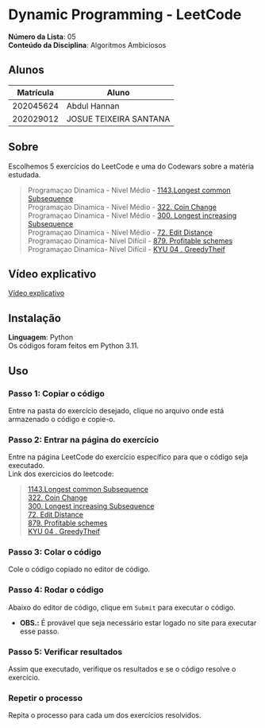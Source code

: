 # Dynamic Programming - LeetCode

**Número da Lista**: 05<br>
**Conteúdo da Disciplina**: Algoritmos Ambiciosos<br>

## Alunos
| Matrícula | Aluno                              |
| --------- | ---------------------------------- |
| 202045624 | Abdul Hannan|
| 202029012 | JOSUE TEIXEIRA SANTANA            |

## Sobre 
Escolhemos 5 exercícios do LeetCode e uma do Codewars sobre a matéria estudada. 

> Programaçao Dinamica - Nível Médio - [1143.Longest common Subsequence](https://github.com/projeto-de-algoritmos/PD-exerciciosLeetcode/blob/main/exercicios/1143_longest-commom.py)<br>
> Programaçao Dinamica - Nível Médio - [322. Coin Change](https://github.com/projeto-de-algoritmos/PD-exerciciosLeetcode/blob/main/exercicios/322_coin-change.py)<br>
> Programaçao Dinamica - Nível Médio - [300. Longest  increasing Subsequence](https://github.com/projeto-de-algoritmos/PD-exerciciosLeetcode/blob/main/exercicios/300_longest_increase_sequence.py)<br>
> Programaçao Dinamica - Nível Médio - [72. Edit Distance](https://github.com/projeto-de-algoritmos/PD-exerciciosLeetcode/blob/main/exercicios/72_edit-distance.py)<br>
> Programaçao Dinamica- Nível Difícil - [879. Profitable schemes](https://github.com/projeto-de-algoritmos/PD-exerciciosLeetcode/blob/main/exercicios/879_profiltable_Schemes.py)<br>
> Programaçao Dinamica- Nível Difícil - [KYU 04 . GreedyTheif](https://github.com/projeto-de-algoritmos/PD-exerciciosLeetcode/blob/main/exercicios/codewars_greedykyu04.js)<br>

## Vídeo explicativo

[Vídeo explicativo](https://github.com/projeto-de-algoritmos/PD-exerciciosLeetcode/blob/main/apresentacao-final.mp4)

## Instalação 
**Linguagem**: Python<br>
Os códigos foram feitos em Python 3.11.

## Uso 

### Passo 1: Copiar o código
Entre na pasta do exercício desejado, clique no arquivo onde está armazenado o código e copie-o.

### Passo 2: Entrar na página do exercício
Entre na página LeetCode do exercício específico para que o código seja executado.
<br>Link dos exercicios do leetcode: <br>

> [1143.Longest common Subsequence](https://leetcode.com/problems/longest-common-subsequence/)<br>
> [322. Coin Change]( https://leetcode.com/problems/coin-change/)<br>
> [300. Longest  increasing Subsequence](https://leetcode.com/problems/longest-increasing-subsequence/)<br>
> [72. Edit Distance](https://leetcode.com/problems/edit-distance/)<br>
> [879. Profitable schemes](https://leetcode.com/problems/profitable-schemes/)<br>
> [KYU 04 . GreedyTheif](https://www.codewars.com/kata/58296c407da141e2c7000271/train/javascript)<br>

### Passo 3: Colar o código
Cole o código copiado no editor de código.

### Passo 4: Rodar o código
Abaixo do editor de código, clique em `Submit` para executar o código.
- **OBS.:** É provável que seja necessário estar logado no site para executar esse passo.

### Passo 5: Verificar resultados
Assim que executado, verifique os resultados e se o código resolve o exercício.

### Repetir o processo
Repita o processo para cada um dos exercícios resolvidos.
